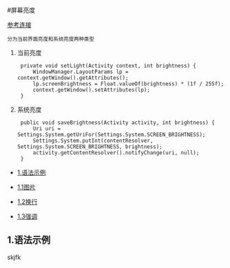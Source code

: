 #屏幕亮度	

[参考连接](http://blog.5ibc.net/p/65720.html)

	分为当前界面亮度和系统亮度两种类型
	
1. 当前亮度

		private void setLight(Activity context, int brightness) {
	        WindowManager.LayoutParams lp = context.getWindow().getAttributes();
	        lp.screenBrightness = Float.valueOf(brightness) * (1f / 255f);
	        context.getWindow().setAttributes(lp);
		}
2. 系统亮度

		public void saveBrightness(Activity activity, int brightness) {
			Uri uri = Settings.System.getUriFor(Settings.System.SCREEN_BRIGHTNESS);
			Settings.System.putInt(contentResolver, Settings.System.SCREEN_BRIGHTNESS, brightness);
			activity.getContentResolver().notifyChange(uri, null);
		}

* [1.语法示例](#1)

* [1.1图片](#1.1)

* [1.2换行](#1.2)

* [1.3强调](#1.3)

<h2 id="1.3">1.语法示例</h2>
skjfk
